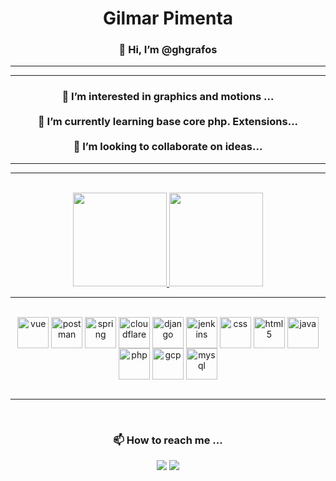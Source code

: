 <div align="center">
  <h1>Gilmar Pimenta</h1>
</div>
<div align="center">

<h3>👋  Hi, I’m @ghgrafos</h3>
<hr>
<hr>
<h3>
👀  I’m interested in graphics and motions ...
<br> <br> 
🌱  I’m currently learning base core php. Extensions...
<br> <br> 
💞️  I’m looking to collaborate on ideas...
</h3>
<hr> 
</div>
<hr>
<br>
<div align="center">
  <a href="https://github.com/ghgrafos">
  <img height="150em" src="https://github-readme-stats.vercel.app/api?username=ghgrafos&show_icons=true&theme=dark&include_all_commits=true&count_private=false"/>
  <img height="150em" src="https://github-readme-stats.vercel.app/api/top-langs/?username=ghgrafos&layout=compact&langs_count=7&theme=dark"/>
  </a>
</div>
<hr>
<br>
<div style="display: inline_block" align="center">
    <img align="center" alt="vue" height="50" width="50" src="https://skillicons.dev/icons?i=vue">
    <img align="center" alt="postman" height="50" width="50" src="https://skillicons.dev/icons?i=postman">
    <img align="center" alt="spring" height="50" width="50" src="https://skillicons.dev/icons?i=spring">
    <img align="center" alt="cloudflare" height="50" width="50" src="https://skillicons.dev/icons?i=cloudflare">
    <img align="center" alt="django" height="50" width="50" src="https://skillicons.dev/icons?i=django">
    <img align="center" alt="jenkins" height="50" width="50" src="https://skillicons.dev/icons?i=jenkins">
    <img align="center" alt="css" height="50" width="50" src="https://skillicons.dev/icons?i=css">
    <img align="center" alt="html5" height="50" width="50" src="https://skillicons.dev/icons?i=html">
    <img align="center" alt="java" height="50" width="50" src="https://skillicons.dev/icons?i=java">
    <img align="center" alt="php" height="50" width="50" src="https://skillicons.dev/icons?i=php">
    <img align="center" alt="gcp" height="50" width="50" src="https://skillicons.dev/icons?i=gcp">
    <img align="center" alt="mysql" height="50" width="50" src="https://skillicons.dev/icons?i=mysql">
</div>
<br>
<hr>
<br>
<div style="display: inline_block" align="center">
  <h3>📫  How to reach me ...</h3>
</div>

<div style="display: inline_block" align="center">
  <a href = "mailto:grafos@outlook.com.br"><img src="https://img.shields.io/badge/-Hotmail-%23333?style=for-the-badge&logo=hotmail&logoColor=white"></a>
  <a href="https://www.linkedin.com/in/gilmar-pimenta-a90578117/"><img src="https://img.shields.io/badge/-LinkedIn-%230077B5?style=for-the-badge&logo=linkedin&logoColor=white"></a> 
</div>
